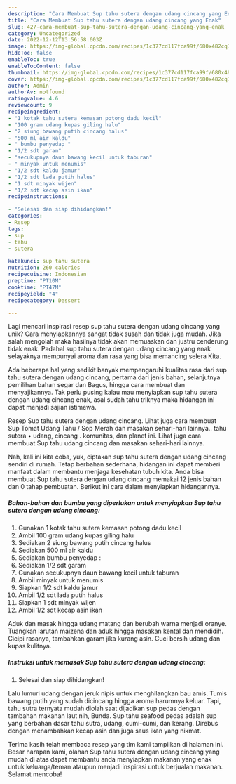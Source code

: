 ```yaml
---
description: "Cara Membuat Sup tahu sutera dengan udang cincang yang Enak"
title: "Cara Membuat Sup tahu sutera dengan udang cincang yang Enak"
slug: 427-cara-membuat-sup-tahu-sutera-dengan-udang-cincang-yang-enak
category: Uncategorized
date: 2022-12-12T13:56:58.603Z
image: https://img-global.cpcdn.com/recipes/1c377cd117fca99f/680x482cq70/sup-tahu-sutera-dengan-udang-cincang-foto-resep-utama.jpg
hideToc: false
enableToc: true
enableTocContent: false
thumbnail: https://img-global.cpcdn.com/recipes/1c377cd117fca99f/680x482cq70/sup-tahu-sutera-dengan-udang-cincang-foto-resep-utama.jpg
cover: https://img-global.cpcdn.com/recipes/1c377cd117fca99f/680x482cq70/sup-tahu-sutera-dengan-udang-cincang-foto-resep-utama.jpg
author: Admin
authorAv: notfound
ratingvalue: 4.6
reviewcount: 9
recipeingredient:
- "1 kotak tahu sutera kemasan potong dadu kecil"
- "100 gram udang kupas giling halu"
- "2 siung bawang putih cincang halus"
- "500 ml air kaldu"
- " bumbu penyedap "
- "1/2 sdt garam"
- "secukupnya daun bawang kecil untuk taburan"
- " minyak untuk menumis"
- "1/2 sdt kaldu jamur"
- "1/2 sdt lada putih halus"
- "1 sdt minyak wijen"
- "1/2 sdt kecap asin ikan"
recipeinstructions:

- "Selesai dan siap dihidangkan!"
categories:
- Resep
tags:
- sup
- tahu
- sutera

katakunci: sup tahu sutera 
nutrition: 260 calories
recipecuisine: Indonesian
preptime: "PT10M"
cooktime: "PT47M"
recipeyield: "4"
recipecategory: Dessert

---
```





Lagi mencari inspirasi resep sup tahu sutera dengan udang cincang yang unik? Cara menyiapkannya sangat tidak susah dan tidak juga mudah. Jika salah mengolah maka hasilnya tidak akan memuaskan dan justru cenderung tidak enak. Padahal sup tahu sutera dengan udang cincang yang enak selayaknya mempunyai aroma dan rasa yang bisa memancing selera Kita.





Ada beberapa hal yang sedikit banyak mempengaruhi kualitas rasa dari sup tahu sutera dengan udang cincang, pertama dari jenis bahan, selanjutnya pemilihan bahan segar dan Bagus, hingga cara membuat dan menyajikannya. Tak perlu pusing kalau mau menyiapkan sup tahu sutera dengan udang cincang enak,      asal sudah tahu triknya maka hidangan ini dapat menjadi sajian istimewa.














Resep Sup tahu sutera dengan udang cincang. Lihat juga cara membuat Sup Tomat Udang Tahu / Sop Merah dan masakan sehari-hari lainnya.. tahu sutera • udang, cincang . komunitas, dan planet ini. Lihat juga cara membuat Sup tahu udang cincang dan masakan sehari-hari lainnya.






Nah, kali ini kita coba, yuk, ciptakan sup tahu sutera dengan udang cincang sendiri di rumah. Tetap berbahan sederhana, hidangan ini dapat memberi manfaat dalam membantu menjaga kesehatan tubuh kita. Anda bisa membuat Sup tahu sutera dengan udang cincang memakai 12 jenis bahan dan 0 tahap pembuatan. Berikut ini cara dalam menyiapkan hidangannya.

<!--inarticleads1-->

##### Bahan-bahan dan bumbu yang diperlukan untuk menyiapkan Sup tahu sutera dengan udang cincang:

1. Gunakan 1 kotak tahu sutera kemasan potong dadu kecil
1. Ambil 100 gram udang kupas giling halu
1. Sediakan 2 siung bawang putih cincang halus
1. Sediakan 500 ml air kaldu
1. Sediakan  bumbu penyedap :
1. Sediakan 1/2 sdt garam
1. Gunakan secukupnya daun bawang kecil untuk taburan
1. Ambil  minyak untuk menumis
1. Siapkan 1/2 sdt kaldu jamur
1. Ambil 1/2 sdt lada putih halus
1. Siapkan 1 sdt minyak wijen
1. Ambil 1/2 sdt kecap asin ikan


Aduk dan masak hingga udang matang dan berubah warna menjadi oranye. Tuangkan larutan maizena dan aduk hingga masakan kental dan mendidih. Cicipi rasanya, tambahkan garam jika kurang asin. Cuci bersih udang dan kupas kulitnya. 

<!--inarticleads2-->

##### Instruksi untuk memasak Sup tahu sutera dengan udang cincang:


1. Selesai dan siap dihidangkan!

Lalu lumuri udang dengan jeruk nipis untuk menghilangkan bau amis. Tumis bawang putih yang sudah dicincang hingga aroma harumnya keluar. Tapi, tahu sutra ternyata mudah diolah saat dijadikan sup pedas dengan tambahan makanan laut nih, Bunda. Sup tahu seafood pedas adalah sup yang berbahan dasar tahu sutra, udang, cumi-cumi, dan kerang. Direbus dengan menambahkan kecap asin dan juga saus ikan yang nikmat. 

Terima kasih telah membaca resep yang tim kami tampilkan di halaman ini. Besar harapan kami, olahan Sup tahu sutera dengan udang cincang yang mudah di atas dapat membantu anda menyiapkan makanan yang enak untuk keluarga/teman ataupun menjadi inspirasi untuk berjualan makanan. Selamat mencoba!
